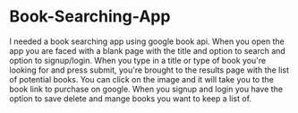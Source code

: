 # Book-Searching-App

I needed a book searching app using google book api. When you open the app you are faced with a blank page with the title and option to search and option to signup/login. When you type in a title or type of book you're looking for and press submit, you're brought to the results page with the list of potential books. You can click on the image and it will take you to the book link to purchase on google. When you signup and login you have the option to save delete and mange books you want to keep a list of.
